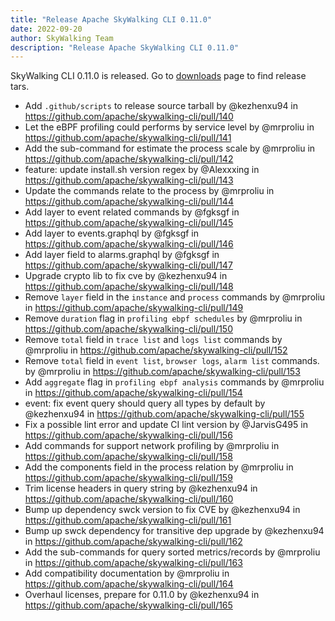 ```yaml
---
title: "Release Apache SkyWalking CLI 0.11.0"
date: 2022-09-20
author: SkyWalking Team
description: "Release Apache SkyWalking CLI 0.11.0"
---
```


SkyWalking CLI 0.11.0 is released. Go to [downloads](https://skywalking.apache.org/downloads) page to find release tars.

- Add `.github/scripts` to release source tarball by @kezhenxu94 in https://github.com/apache/skywalking-cli/pull/140
- Let the eBPF profiling could performs by service level by @mrproliu in https://github.com/apache/skywalking-cli/pull/141
- Add the sub-command for estimate the process scale by @mrproliu in https://github.com/apache/skywalking-cli/pull/142
- feature: update install.sh version regex by @Alexxxing in https://github.com/apache/skywalking-cli/pull/143
- Update the commands relate to the process by @mrproliu in https://github.com/apache/skywalking-cli/pull/144
- Add layer to event related commands by @fgksgf in https://github.com/apache/skywalking-cli/pull/145
- Add layer to events.graphql by @fgksgf in https://github.com/apache/skywalking-cli/pull/146
- Add layer field to alarms.graphql by @fgksgf in https://github.com/apache/skywalking-cli/pull/147
- Upgrade crypto lib to fix cve by @kezhenxu94 in https://github.com/apache/skywalking-cli/pull/148
- Remove `layer` field in the `instance` and `process` commands by @mrproliu in https://github.com/apache/skywalking-cli/pull/149
- Remove `duration` flag in `profiling ebpf schedules` by @mrproliu in https://github.com/apache/skywalking-cli/pull/150
- Remove `total` field in `trace list` and `logs list` commands by @mrproliu in https://github.com/apache/skywalking-cli/pull/152
- Remove `total` field in `event list`, `browser logs`, `alarm list` commands. by @mrproliu in https://github.com/apache/skywalking-cli/pull/153
- Add `aggregate` flag in `profiling ebpf analysis` commands by @mrproliu in https://github.com/apache/skywalking-cli/pull/154
- event: fix event query should query all types by default by @kezhenxu94 in https://github.com/apache/skywalking-cli/pull/155
- Fix a possible lint error and update CI lint version by @JarvisG495 in https://github.com/apache/skywalking-cli/pull/156
- Add commands for support network profiling by @mrproliu in https://github.com/apache/skywalking-cli/pull/158
- Add the components field in the process relation by @mrproliu in https://github.com/apache/skywalking-cli/pull/159
- Trim license headers in query string by @kezhenxu94 in https://github.com/apache/skywalking-cli/pull/160
- Bump up dependency swck version to fix CVE by @kezhenxu94 in https://github.com/apache/skywalking-cli/pull/161
- Bump up swck dependency for transitive dep upgrade by @kezhenxu94 in https://github.com/apache/skywalking-cli/pull/162
- Add the sub-commands for query sorted metrics/records by @mrproliu in https://github.com/apache/skywalking-cli/pull/163
- Add compatibility documentation by @mrproliu in https://github.com/apache/skywalking-cli/pull/164
- Overhaul licenses, prepare for 0.11.0 by @kezhenxu94 in https://github.com/apache/skywalking-cli/pull/165
